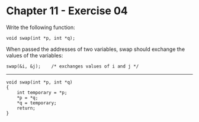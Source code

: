 # Chapter 11 - Exercise 04

Write the following function:

```
void swap(int *p, int *q);
```

When passed the addresses of two variables, swap should exchange the values of the variables:

```
swap(&i, &j);    /* exchanges values of i and j */
```

---

```
void swap(int *p, int *q)
{
    int temporary = *p;
    *p = *q;
    *q = temporary;
    return;
}
```
